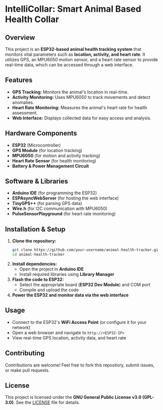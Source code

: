 # IntelliCollar: Smart Animal Based Health Collar

## Overview
This project is an **ESP32-based animal health tracking system** that monitors vital parameters such as **location, activity, and heart rate**. It utilizes GPS, an MPU6050 motion sensor, and a heart rate sensor to provide real-time data, which can be accessed through a web interface.

## Features
- **GPS Tracking:** Monitors the animal's location in real-time.
- **Activity Monitoring:** Uses MPU6050 to track movements and detect anomalies.
- **Heart Rate Monitoring:** Measures the animal's heart rate for health assessment.
- **Web Interface:** Displays collected data for easy access and analysis.

## Hardware Components
- **ESP32** (Microcontroller)
- **GPS Module** (for location tracking)
- **MPU6050** (for motion and activity tracking)
- **Heart Rate Sensor** (for health monitoring)
- **Battery & Power Management Circuit**

## Software & Libraries
- **Arduino IDE** (for programming the ESP32)
- **ESPAsyncWebServer** (for hosting the web interface)
- **TinyGPS++** (for parsing GPS data)
- **Wire.h** (for I2C communication with MPU6050)
- **PulseSensorPlayground** (for heart rate monitoring)

## Installation & Setup
1. **Clone the repository:**
   ```sh
   git clone https://github.com/your-username/animal-health-tracker.git
   cd animal-health-tracker
   ```
2. **Install dependencies:**
   - Open the project in **Arduino IDE**
   - Install required libraries using **Library Manager**
3. **Flash the code to ESP32:**
   - Select the appropriate board (**ESP32 Dev Module**) and COM port
   - Compile and upload the code
4. **Power the ESP32 and monitor data via the web interface**

## Usage
- Connect to the ESP32's **WiFi Access Point** (or configure it for your network)
- Open a web browser and navigate to `http://<ESP32-IP>`
- View real-time GPS location, activity data, and heart rate

## Contributing
Contributions are welcome! Feel free to fork this repository, submit issues, or make pull requests.

## License
This project is licensed under the **GNU General Public License v3.0 (GPL-3.0)**. See the [LICENSE](LICENSE) file for details.


